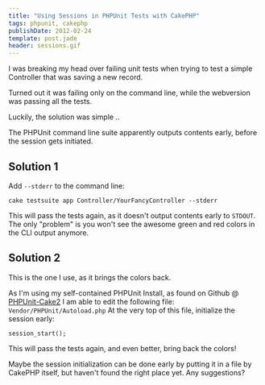 ```yaml
---
title: "Using Sessions in PHPUnit Tests with CakePHP"
tags: phpunit, cakephp
publishDate: 2012-02-24
template: post.jade
header: sessions.gif
---
```


I was breaking my head over failing unit tests when trying to test a simple Controller that was saving a new record.

Turned out it was failing only on the command line, while the webversion was passing all the tests.

Luckily, the solution was simple ..

The PHPUnit command line suite apparently outputs contents early, before the session gets initiated.

## Solution 1

Add `--stderr` to the command line:

    cake testsuite app Controller/YourFancyController --stderr


This will pass the tests again, as it doesn't output contents early to `STDOUT`. The only "problem" is you won't see the awesome green and red colors in the CLI output anymore.

## Solution 2

This is the one I use, as it brings the colors back.

As I'm using my self-contained PHPUnit Install, as found on Github @ [PHPUnit-Cake2][1] I am able to edit the following file: `Vendor/PHPUnit/Autoload.php` At the very top of this file, initialize the session early:

    session_start();


This will pass the tests again, and even better, bring back the colors!

Maybe the session initialization can be done early by putting it in a file by CakePHP itself, but haven't found the right place yet. Any suggestions?

 [1]: https://github.com/hyra/PHPUnit-Cake2
